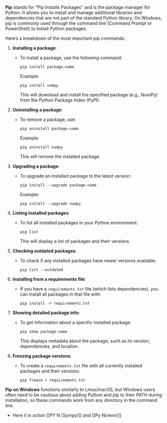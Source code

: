 **Pip** stands for "Pip Installs Packages" and is the package manager for Python. It allows you to install and manage additional libraries and dependencies that are not part of the standard Python library. On Windows, pip is commonly used through the command line (Command Prompt or PowerShell) to install Python packages.

Here’s a breakdown of the most important pip commands:

1. **Installing a package**:
   - To install a package, use the following command:
     ```
     pip install package-name
     ```
     Example:
     ```
     pip install numpy
     ```
     This will download and install the specified package (e.g., NumPy) from the Python Package Index (PyPI).

2. **Uninstalling a package**:
   - To remove a package, use:
     ```
     pip uninstall package-name
     ```
     Example:
     ```
     pip uninstall numpy
     ```
     This will remove the installed package.

3. **Upgrading a package**:
   - To upgrade an installed package to the latest version:
     ```
     pip install --upgrade package-name
     ```
     Example:
     ```
     pip install --upgrade numpy
     ```

4. **Listing installed packages**:
   - To list all installed packages in your Python environment:
     ```
     pip list
     ```
     This will display a list of packages and their versions.

5. **Checking outdated packages**:
   - To check if any installed packages have newer versions available:
     ```
     pip list --outdated
     ```

6. **Installing from a requirements file**:
   - If you have a `requirements.txt` file (which lists dependencies), you can install all packages in that file with:
     ```
     pip install -r requirements.txt
     ```

7. **Showing detailed package info**:
   - To get information about a specific installed package:
     ```
     pip show package-name
     ```
     This displays metadata about the package, such as its version, dependencies, and location.

8. **Freezing package versions**:
   - To create a `requirements.txt` file with all currently installed packages and their versions:
     ```
     pip freeze > requirements.txt
     ```

**Pip on Windows** functions similarly to Linux/macOS, but Windows users often need to be cautious about adding Python and pip to their PATH during installation, so these commands work from any directory in the command line.

- Here it in action [[PY N (Sympy)]] and [[Py N(venv)]]
